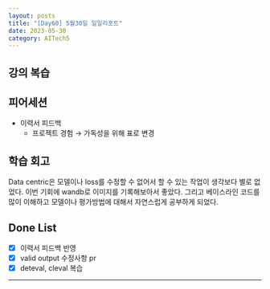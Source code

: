 ```yaml
---
layout: posts
title: "[Day60] 5월30일 일일리포트"
date: 2023-05-30
category: AITech5
---
```


## 강의 복습

## 피어세션

- 이력서 피드백
    - 프로젝트 경험 → 가독성을 위해 표로 변경

## 학습 회고

Data centric은 모델이나 loss를 수정할 수 없어서 할 수 있는 작업이 생각보다 별로 없었다. 이번 기회에 wandb로 이미지를 기록해보아서 좋았다. 그리고 베이스라인 코드를 많이 이해하고 모델이나 평가방법에 대해서 자연스럽게 공부하게 되었다.

## Done List

- [x]  이력서 피드백 반영
- [x]  valid output 수정사항 pr
- [x]  deteval, cleval 복습
    
---
